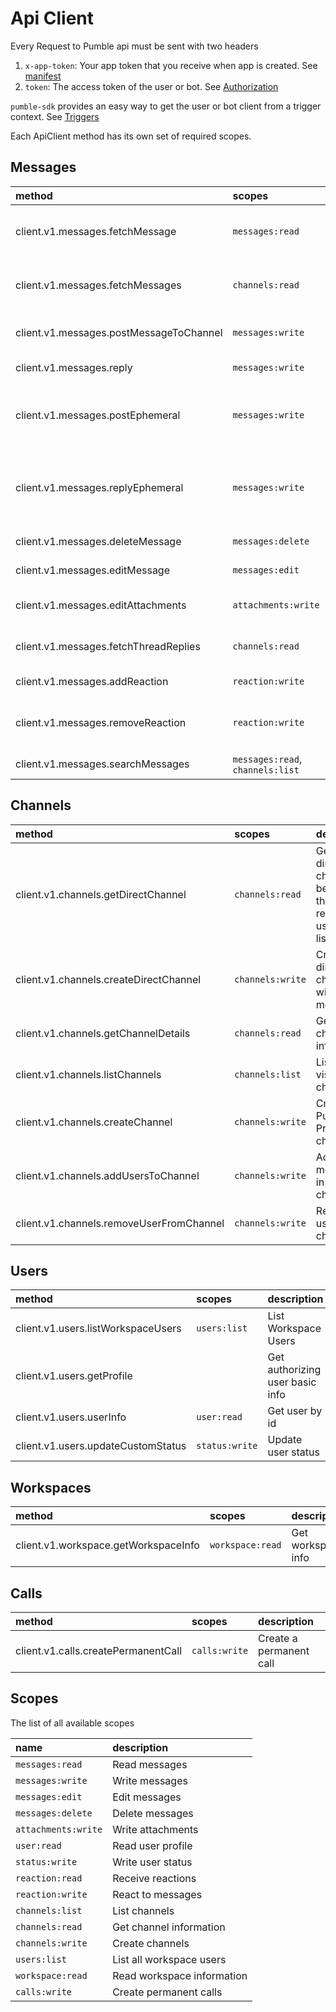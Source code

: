 # Api Client

Every Request to Pumble api must be sent with two headers

1. `x-app-token`:  Your app token that you receive when app is created. See [manifest](/manifest)
2. `token`: The access token of the user or bot. See [Authorization](/advanced-concepts#authorization)

`pumble-sdk` provides an easy way to get the user or bot client from a trigger context. See [Triggers](/triggers-reference)

Each ApiClient method has its own set of required scopes.

## Messages

| method                                  | scopes                           | description                                                      |
|:----------------------------------------|:---------------------------------|:-----------------------------------------------------------------|
| client.v1.messages.fetchMessage         | `messages:read`                  | Get message by id and channel id                                 |
| client.v1.messages.fetchMessages        | `channels:read`                  | Paginate through channel messages                                |
| client.v1.messages.postMessageToChannel | `messages:write`                 | Post a message to a channel                                      |
| client.v1.messages.reply                | `messages:write`                 | Reply in a thread                                                |
| client.v1.messages.postEphemeral        | `messages:write`                 | Send an ephemeral message to a user or list of users             |
| client.v1.messages.replyEphemeral       | `messages:write`                 | Send an ephemeral message to a user or list of users in a thread |
| client.v1.messages.deleteMessage        | `messages:delete`                | Delete a message                                                 |
| client.v1.messages.editMessage          | `messages:edit`                  | Edit a message                                                   |
| client.v1.messages.editAttachments      | `attachments:write`              | Edit a message attachment                                        |
| client.v1.messages.fetchThreadReplies   | `channels:read`                  | Fetch thread  messages                                           |
| client.v1.messages.addReaction          | `reaction:write`                 | React to a message                                               |
| client.v1.messages.removeReaction       | `reaction:write`                 | Remove reaction from a message                                   |
| client.v1.messages.searchMessages       | `messages:read`, `channels:list` | Search messages                                                  |

## Channels
| method                                   | scopes           | description                                                             |
| :--------------------------------------- | :--------------- | :---------------------------------------------------------------------- |
| client.v1.channels.getDirectChannel      | `channels:read`  | Get the direct channels between the requesting user and a list of users |
| client.v1.channels.createDirectChannel   | `channels:write` | Create a direct channel with one or more users                          |
| client.v1.channels.getChannelDetails     | `channels:read`  | Get channel info by id                                                  |
| client.v1.channels.listChannels          | `channels:list`  | List user visible channels                                              |
| client.v1.channels.createChannel         | `channels:write` | Create a Public or Private channel                                      |
| client.v1.channels.addUsersToChannel     | `channels:write` | Add one or more users in a channel                                      |
| client.v1.channels.removeUserFromChannel | `channels:write` | Remove a user from a channel                                            |

## Users
| method                             | scopes         | description                     |
| :--------------------------------- | :------------- | :------------------------------ |
| client.v1.users.listWorkspaceUsers | `users:list`   | List Workspace Users            |
| client.v1.users.getProfile         |                | Get authorizing user basic info |
| client.v1.users.userInfo           | `user:read`    | Get user by id                  |
| client.v1.users.updateCustomStatus | `status:write` | Update user status              |

## Workspaces
| method                               | scopes           | description        |
| :----------------------------------- | :--------------- | :----------------- |
| client.v1.workspace.getWorkspaceInfo | `workspace:read` | Get workspace info |

## Calls

| method                              | scopes        | description             |
| :---------------------------------- | :------------ | :---------------------- |
| client.v1.calls.createPermanentCall | `calls:write` | Create a permanent call |


## Scopes

The list of all available scopes

| name                  | description                |
|:----------------------|:---------------------------|
| `messages:read`       | Read messages              |
| `messages:write`      | Write messages             |
| `messages:edit`       | Edit messages              |
| `messages:delete`     | Delete messages            |
| `attachments:write`   | Write attachments          |
| `user:read`           | Read user profile          |
| `status:write`        | Write user status          |
| `reaction:read`       | Receive reactions          |
| `reaction:write`      | React to messages          |
| `channels:list`       | List channels              |
| `channels:read`       | Get channel information    |
| `channels:write`      | Create channels            |
| `users:list`          | List all workspace users   |
| `workspace:read`      | Read workspace information |
| `calls:write`         | Create permanent calls     |